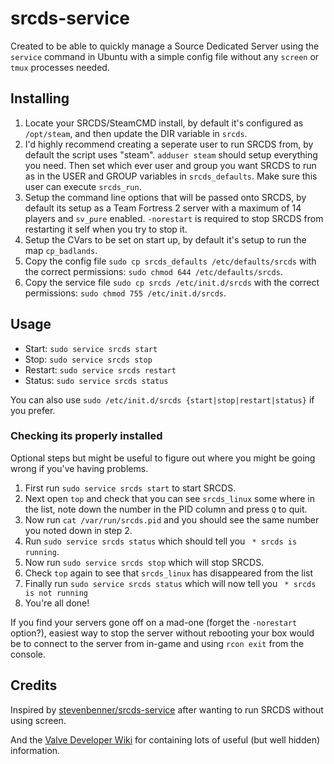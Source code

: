 # srcds-service

Created to be able to quickly manage a Source Dedicated Server using the `service` command in Ubuntu with a simple config file without any `screen` or `tmux` processes needed.


## Installing

1. Locate your SRCDS/SteamCMD install, by default it's configured as `/opt/steam`, and then update the DIR variable in `srcds`.
2. I'd highly recommend creating a seperate user to run SRCDS from, by default the script uses "steam". `adduser steam` should setup everything you need. Then set which ever user and group you want SRCDS to run as in the USER and GROUP variables in `srcds_defaults`. Make sure this user can execute `srcds_run`.
3. Setup the command line options that will be passed onto SRCDS, by default its setup as a Team Fortress 2 server with a maximum of 14 players and `sv_pure` enabled. `-norestart` is required to stop SRCDS from restarting it self when you try to stop it.
4. Setup the CVars to be set on start up, by default it's setup to run the map `cp_badlands`.
5. Copy the config file `sudo cp srcds_defaults /etc/defaults/srcds` with the correct permissions: `sudo chmod 644 /etc/defaults/srcds`.
6. Copy the service file `sudo cp srcds /etc/init.d/srcds` with the correct permissions: `sudo chmod 755 /etc/init.d/srcds`.


## Usage

* Start: `sudo service srcds start`
* Stop: `sudo service srcds stop`
* Restart: `sudo service srcds restart`
* Status: `sudo service srcds status`

You can also use `sudo /etc/init.d/srcds {start|stop|restart|status}` if you prefer.


### Checking its properly installed

Optional steps but might be useful to figure out where you might be going wrong if you've having problems.

1. First run `sudo service srcds start` to start SRCDS.
2. Next open `top` and check that you can see `srcds_linux` some where in the list, note down the number in the PID column and press `Q` to quit.
3. Now run `cat /var/run/srcds.pid` and you should see the same number you noted down in step 2.
4. Run `sudo service srcds status` which should tell you ` * srcds is running`.
5. Now run `sudo service srcds stop` which will stop SRCDS.
6. Check `top` again to see that `srcds_linux` has disappeared from the list
7. Finally run `sudo service srcds status` which will now tell you ` * srcds is not running`
8. You're all done!

If you find your servers gone off on a mad-one (forget the `-norestart` option?), easiest way to stop the server without rebooting your box would be to connect to the server from in-game and using `rcon exit` from the console.


## Credits

Inspired by [stevenbenner/srcds-service](https://github.com/stevenbenner/srcds-service) after wanting to run SRCDS without using screen.

And the [Valve Developer Wiki](https://developer.valvesoftware.com/wiki/Main_Page) for containing lots of useful (but well hidden) information.

